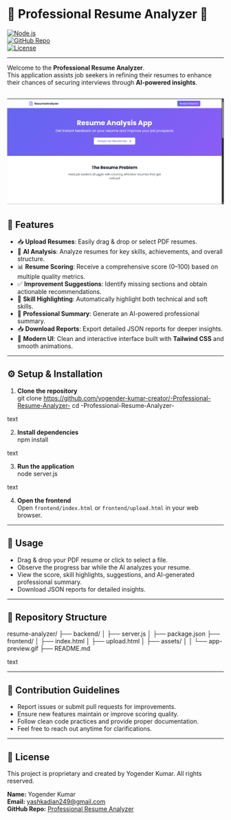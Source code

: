 # 📄 Professional Resume Analyzer 🚀

[![Node.js](https://img.shields.io/badge/Node.js-339933?style=flat&logo=node.js&logoColor=white)](https://nodejs.org/)  
[![GitHub Repo](https://img.shields.io/badge/GitHub-Repository-blue?style=flat&logo=github)](https://github.com/yogender-kumar-creator/-Professional-Resume-Analyzer-)  
[![License](https://img.shields.io/badge/License-Proprietary-red)]()

---

Welcome to the **Professional Resume Analyzer**.  
This application assists job seekers in refining their resumes to enhance their chances of securing interviews through **AI-powered insights**.

![App Preview](image.png) 
---

## 🌟 Features

- 📥 **Upload Resumes**: Easily drag & drop or select PDF resumes.  
- 🧠 **AI Analysis**: Analyze resumes for key skills, achievements, and overall structure.  
- 📊 **Resume Scoring**: Receive a comprehensive score (0–100) based on multiple quality metrics.  
- ✅ **Improvement Suggestions**: Identify missing sections and obtain actionable recommendations.  
- 🎯 **Skill Highlighting**: Automatically highlight both technical and soft skills.  
- 📝 **Professional Summary**: Generate an AI-powered professional summary.  
- 📥 **Download Reports**: Export detailed JSON reports for deeper insights.  
- 🎨 **Modern UI**: Clean and interactive interface built with **Tailwind CSS** and smooth animations.

---

## ⚙️ Setup & Installation

1. **Clone the repository**  
git clone https://github.com/yogender-kumar-creator/-Professional-Resume-Analyzer-
cd -Professional-Resume-Analyzer-

text

2. **Install dependencies**  
npm install

text

3. **Run the application**  
node server.js

text

4. **Open the frontend**  
Open `frontend/index.html` or `frontend/upload.html` in your web browser.

---

## 🚀 Usage

- Drag & drop your PDF resume or click to select a file.  
- Observe the progress bar while the AI analyzes your resume.  
- View the score, skill highlights, suggestions, and AI-generated professional summary.  
- Download JSON reports for detailed insights.

---

## 📂 Repository Structure

resume-analyzer/
├── backend/
│ ├── server.js
│ ├── package.json
├── frontend/
│ ├── index.html
│ ├── upload.html
│ ├── assets/
│ │ └── app-preview.gif
├── README.md

text

---

## 🤝 Contribution Guidelines

- Report issues or submit pull requests for improvements.  
- Ensure new features maintain or improve scoring quality.  
- Follow clean code practices and provide proper documentation.  
- Feel free to reach out anytime for clarifications.

---

## 📝 License

This project is proprietary and created by Yogender Kumar. All rights reserved.

**Name:** Yogender Kumar  
**Email:** [yashkadian249@gmail.com](mailto:yashkadian249@gmail.com)  
**GitHub Repo:** [Professional Resume Analyzer](https://github.com/yogender-kumar-creator/-Professional-Resume-Analyzer-)
